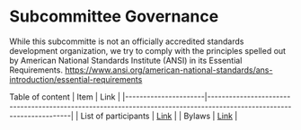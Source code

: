 # Subcommittee Governance

While this subcommitte is not an officially accredited standards development organization, we try to comply with the principles spelled out by American National Standards Institute (ANSI) in its Essential Requirements.
https://www.ansi.org/american-national-standards/ans-introduction/essential-requirements

Table of content
| Item                 | Link                                                                                                                 |
|----------------------|----------------------------------------------------------------------------------------------------------------------|
| List of participants | [Link](https://github.com/AAVLD-USAHA-ITStandards/eCVI/blob/master/Governance/membership.md)                         |
| Bylaws               | [Link](https://github.com/AAVLD-USAHA-ITStandards/eCVI/blob/master/Governance/Subcommittee%20Charterand%20Bylaws.md) |
